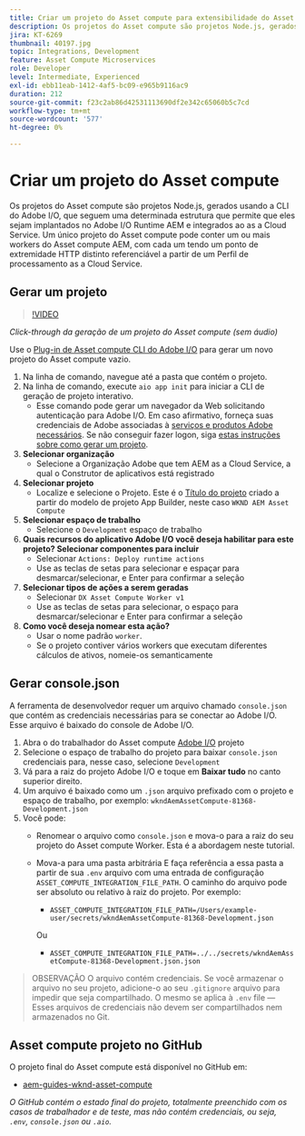 ```yaml
---
title: Criar um projeto do Asset compute para extensibilidade do Asset compute
description: Os projetos do Asset compute são projetos Node.js, gerados usando a CLI do Adobe I/O, que seguem uma estrutura específica, permitindo que eles sejam implantados no Adobe I/O Runtime AEM e integrados ao as a Cloud Service.
jira: KT-6269
thumbnail: 40197.jpg
topic: Integrations, Development
feature: Asset Compute Microservices
role: Developer
level: Intermediate, Experienced
exl-id: ebb11eab-1412-4af5-bc09-e965b9116ac9
duration: 212
source-git-commit: f23c2ab86d42531113690df2e342c65060b5c7cd
workflow-type: tm+mt
source-wordcount: '577'
ht-degree: 0%

---
```


# Criar um projeto do Asset compute

Os projetos do Asset compute são projetos Node.js, gerados usando a CLI do Adobe I/O, que seguem uma determinada estrutura que permite que eles sejam implantados no Adobe I/O Runtime AEM e integrados ao as a Cloud Service. Um único projeto do Asset compute pode conter um ou mais workers do Asset compute AEM, com cada um tendo um ponto de extremidade HTTP distinto referenciável a partir de um Perfil de processamento as a Cloud Service.

## Gerar um projeto

>[!VIDEO](https://video.tv.adobe.com/v/40197?quality=12&learn=on)

_Click-through da geração de um projeto do Asset compute (sem áudio)_

Use o [Plug-in de Asset compute CLI do Adobe I/O](../set-up/development-environment.md#aio-cli) para gerar um novo projeto do Asset compute vazio.

1. Na linha de comando, navegue até a pasta que contém o projeto.
1. Na linha de comando, execute `aio app init` para iniciar a CLI de geração de projeto interativo.
   + Esse comando pode gerar um navegador da Web solicitando autenticação para Adobe I/O. Em caso afirmativo, forneça suas credenciais de Adobe associadas à [serviços e produtos Adobe necessários](../set-up/accounts-and-services.md). Se não conseguir fazer logon, siga [estas instruções sobre como gerar um projeto](https://developer.adobe.com/app-builder/docs/getting_started/first_app/#42-developer-is-not-logged-in-as-enterprise-organization-user).
1. __Selecionar organização__
   + Selecione a Organização Adobe que tem AEM as a Cloud Service, a qual o Construtor de aplicativos está registrado
1. __Selecionar projeto__
   + Localize e selecione o Projeto. Este é o [Título do projeto](../set-up/app-builder.md) criado a partir do modelo de projeto App Builder, neste caso `WKND AEM Asset Compute`
1. __Selecionar espaço de trabalho__
   + Selecione o `Development` espaço de trabalho
1. __Quais recursos do aplicativo Adobe I/O você deseja habilitar para este projeto? Selecionar componentes para incluir__
   + Selecionar `Actions: Deploy runtime actions`
   + Use as teclas de setas para selecionar e espaçar para desmarcar/selecionar, e Enter para confirmar a seleção
1. __Selecionar tipos de ações a serem geradas__
   + Selecionar `DX Asset Compute Worker v1`
   + Use as teclas de setas para selecionar, o espaço para desmarcar/selecionar e Enter para confirmar a seleção
1. __Como você deseja nomear esta ação?__
   + Usar o nome padrão `worker`.
   + Se o projeto contiver vários workers que executam diferentes cálculos de ativos, nomeie-os semanticamente

## Gerar console.json

A ferramenta de desenvolvedor requer um arquivo chamado `console.json` que contém as credenciais necessárias para se conectar ao Adobe I/O. Esse arquivo é baixado do console de Adobe I/O.

1. Abra o do trabalhador do Asset compute [Adobe I/O](https://console.adobe.io) projeto
1. Selecione o espaço de trabalho do projeto para baixar `console.json` credenciais para, nesse caso, selecione `Development`
1. Vá para a raiz do projeto Adobe I/O e toque em __Baixar tudo__ no canto superior direito.
1. Um arquivo é baixado como um `.json` arquivo prefixado com o projeto e espaço de trabalho, por exemplo: `wkndAemAssetCompute-81368-Development.json`
1. Você pode:
   + Renomear o arquivo como `console.json` e mova-o para a raiz do seu projeto do Asset compute Worker. Esta é a abordagem neste tutorial.
   + Mova-a para uma pasta arbitrária E faça referência a essa pasta a partir de sua `.env` arquivo com uma entrada de configuração `ASSET_COMPUTE_INTEGRATION_FILE_PATH`. O caminho do arquivo pode ser absoluto ou relativo à raiz do projeto. Por exemplo:
      + `ASSET_COMPUTE_INTEGRATION_FILE_PATH=/Users/example-user/secrets/wkndAemAssetCompute-81368-Development.json`

     Ou
      + `ASSET_COMPUTE_INTEGRATION_FILE_PATH=../../secrets/wkndAemAssetCompute-81368-Development.json.json`

> OBSERVAÇÃO
> O arquivo contém credenciais. Se você armazenar o arquivo no seu projeto, adicione-o ao seu `.gitignore` arquivo para impedir que seja compartilhado. O mesmo se aplica à `.env` file — Esses arquivos de credenciais não devem ser compartilhados nem armazenados no Git.

## Asset compute projeto no GitHub

O projeto final do Asset compute está disponível no GitHub em:

+ [aem-guides-wknd-asset-compute](https://github.com/adobe/aem-guides-wknd-asset-compute)

_O GitHub contém o estado final do projeto, totalmente preenchido com os casos de trabalhador e de teste, mas não contém credenciais, ou seja, `.env`, `console.json` ou `.aio`._

